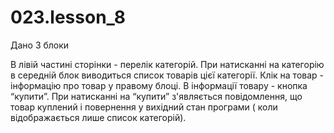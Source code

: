 # 023.lesson_8


Дано 3 блоки

В лівій частині сторінки - перелік категорій.
При натисканні на категорію в середній блок виводиться список товарів цієї категорії.
Клік на товар - інформацію про товар у правому блоці.
В інформації товару - кнопка “купити”.
При натисканні на “купити” з'являється повідомлення, що товар куплений і повернення у вихідний стан програми ( коли відображається лише список категорій).

